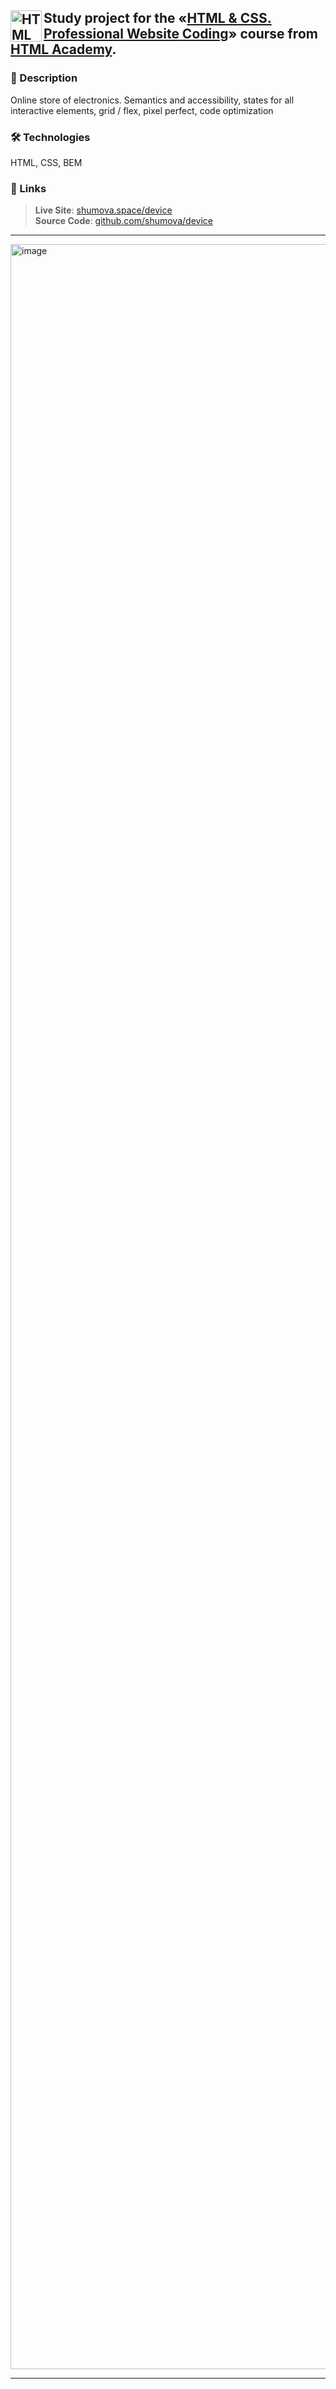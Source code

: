 <img align="left" width="50" height="50" alt="HTML Academy" src="https://up.htmlacademy.ru/static/img/intensive/htmlcss/logo-for-github-2.png"> Study project for the «[HTML & CSS. Professional Website Coding](https://assets.htmlacademy.ru/certificates/intensive/197/1522579.pdf)» course from [HTML Academy](https://htmlacademy.ru).
-

### 📝 Description
Online store of electronics. Semantics and accessibility, states for all interactive elements, grid / flex, pixel perfect, code optimization

### 🛠️ Technologies 
HTML, CSS, BEM

### 🔗 Links 
> **Live Site**: [shumova.space/device](https://shumova.space/device/)   
> **Source Code**: [github.com/shumova/device](https://github.com/shumova/device)

---

<img width="5400" height="3400" alt="image" src="https://github.com/user-attachments/assets/cc293a78-16ad-4f09-ae9a-7f355595a288" />

---
